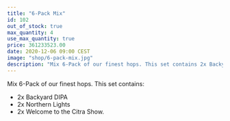 ```yaml
---
title: "6-Pack Mix"
id: 102
out_of_stock: true
max_quantity: 4
use_max_quantity: true
price: 361233523.00
date: 2020-12-06 09:00 CEST
image: "shop/6-pack-mix.jpg"
description: "Mix 6-Pack of our finest hops. This set contains 2x Backyard DIPA, 2x Northern Lights and 2x Welcome to the Citra Show."
---
```


Mix 6-Pack of our finest hops. This set contains:

- 2x Backyard DIPA
- 2x Northern Lights
- 2x Welcome to the Citra Show.

